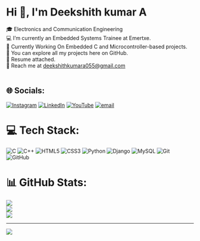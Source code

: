 #                  Hi 👋, I'm Deekshith kumar A
🎓 Electronics and Communication Engineering <br>💻 I’m currently an Embedded Systems Trainee at Emertxe.<br>🚀 Currently Working On Embedded C and Microcontroller-based projects.<br>💾 You can explore all my projects here on GitHub.<br>📄 Resume attached.<br>📩 Reach me at deekshithkumara055@gmail.com<br><br>


## 🌐 Socials:
[![Instagram](https://img.shields.io/badge/Instagram-%23E4405F.svg?logo=Instagram&logoColor=white)](https://instagram.com/deekshith_gowda18) [![LinkedIn](https://img.shields.io/badge/LinkedIn-%230077B5.svg?logo=linkedin&logoColor=white)](https://linkedin.com/in/linkedin.com/in/deekshith-kumara) [![YouTube](https://img.shields.io/badge/YouTube-%23FF0000.svg?logo=YouTube&logoColor=white)](https://youtube.com/@Ai-Story-dk) [![email](https://img.shields.io/badge/Email-D14836?logo=gmail&logoColor=white)](mailto:deekshithkumara055@gmail.com) 

# 💻 Tech Stack:
![C](https://img.shields.io/badge/c-%2300599C.svg?style=plastic&logo=c&logoColor=white) ![C++](https://img.shields.io/badge/c++-%2300599C.svg?style=plastic&logo=c%2B%2B&logoColor=white) ![HTML5](https://img.shields.io/badge/html5-%23E34F26.svg?style=plastic&logo=html5&logoColor=white) ![CSS3](https://img.shields.io/badge/css3-%231572B6.svg?style=plastic&logo=css3&logoColor=white) ![Python](https://img.shields.io/badge/python-3670A0?style=plastic&logo=python&logoColor=ffdd54) ![Django](https://img.shields.io/badge/django-%23092E20.svg?style=plastic&logo=django&logoColor=white) ![MySQL](https://img.shields.io/badge/mysql-4479A1.svg?style=plastic&logo=mysql&logoColor=white) ![Git](https://img.shields.io/badge/git-%23F05033.svg?style=plastic&logo=git&logoColor=white) ![GitHub](https://img.shields.io/badge/github-%23121011.svg?style=plastic&logo=github&logoColor=white)
# 📊 GitHub Stats:
![](https://github-readme-stats.vercel.app/api?username=Deekshith-kumar-A&theme=default_repocard&hide_border=false&include_all_commits=true&count_private=true)<br/>
![](https://nirzak-streak-stats.vercel.app/?user=Deekshith-kumar-A&theme=default_repocard&hide_border=false)<br/>
![](https://github-readme-stats.vercel.app/api/top-langs/?username=Deekshith-kumar-A&theme=default_repocard&hide_border=false&include_all_commits=true&count_private=true&layout=compact)

---
[![](https://visitcount.itsvg.in/api?id=Deekshith-kumar-A&icon=0&color=3)](https://visitcount.itsvg.in)

<!-- Proudly created with GPRM ( https://gprm.itsvg.in ) -->
